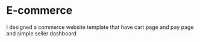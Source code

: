 # E-commerce
I designed a commerce website template that have cart page and pay page and simple seller dashboard 
